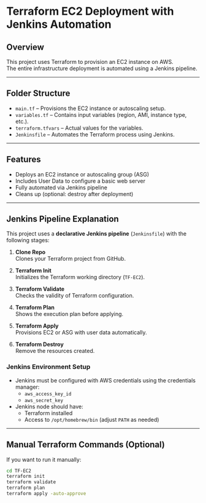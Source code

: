 # Terraform EC2 Deployment with Jenkins Automation

## Overview

This project uses Terraform to provision an EC2 instance on AWS.  
The entire infrastructure deployment is automated using a Jenkins pipeline.

---

## Folder Structure

- `main.tf` – Provisions the EC2 instance or autoscaling setup.
- `variables.tf` – Contains input variables (region, AMI, instance type, etc.).
- `terraform.tfvars` – Actual values for the variables.
- `Jenkinsfile` – Automates the Terraform process using Jenkins.

---

## Features

* Deploys an EC2 instance or autoscaling group (ASG)  
* Includes User Data to configure a basic web server  
* Fully automated via Jenkins pipeline  
* Cleans up (optional: destroy after deployment)

---

## Jenkins Pipeline Explanation

This project uses a **declarative Jenkins pipeline** (`Jenkinsfile`) with the following stages:

1. **Clone Repo**  
   Clones your Terraform project from GitHub.

2. **Terraform Init**  
   Initializes the Terraform working directory (`TF-EC2`).

3. **Terraform Validate**  
   Checks the validity of Terraform configuration.

4. **Terraform Plan**  
   Shows the execution plan before applying.

5. **Terraform Apply**  
   Provisions EC2 or ASG with user data automatically.

6. **Terraform Destroy**  
   Remove the resources created.

### Jenkins Environment Setup

- Jenkins must be configured with AWS credentials using the credentials manager:
  - `aws_access_key_id`
  - `aws_secret_key`
- Jenkins node should have:
  - Terraform installed
  - Access to `/opt/homebrew/bin` (adjust `PATH` as needed)

---

## Manual Terraform Commands (Optional)

If you want to run it manually:

```bash
cd TF-EC2
terraform init
terraform validate
terraform plan
terraform apply -auto-approve
